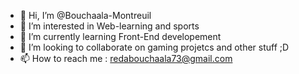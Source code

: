 - 👋 Hi, I’m @Bouchaala-Montreuil
- 👀 I’m interested in Web-learning and sports 
- 🌱 I’m currently learning Front-End developement
- 💞️ I’m looking to collaborate on gaming projetcs and other stuff ;D
- 📫 How to reach me : redabouchaala73@gmail.com

<!---
Bouchaala-Montreuil/Bouchaala-Montreuil is a ✨ special ✨ repository because its `README.md` (this file) appears on your GitHub profile.
You can click the Preview link to take a look at your changes.
--->

